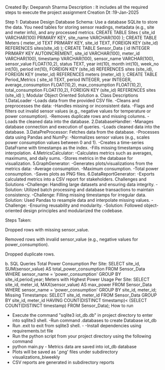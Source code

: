 

Created By: Deepansh Sharma
Description : It includes all the required steps to execute the  project assignment 
Creation Dt :19-Jan-2025 

Step 1: Database Design Database Schema: Use a database  SQLite  to store the data. You need tables for storing sensor
readings, metadata (e.g., site and meter info), and any processed
metrics. 
CREATE TABLE Sites ( site_id VARCHAR(100) PRIMARY KEY,
site_name VARCHAR(100) ); 
CREATE TABLE Meters ( meter_id TEXT PRIMARY
KEY, site_id TEXT, FOREIGN KEY (site_id) REFERENCES sites(site_id) );
CREATE TABLE Sensor_Data ( id INTEGER PRIMARY KEY AUTOINCREMENT, site_id
VARCHAR(100), meter_id VARCHAR(100), timestamp VARCHAR(100), sensor_name
VARCHAR(100), sensor_value FLOAT(10,2), status TEXT, year int(10), month
int(10), week_no int(10), period int(10), FOREIGN KEY (site_id)
REFERENCES sites (site_id), FOREIGN KEY (meter_id) REFERENCES meters
(meter_id) ); 
CREATE TABLE Period_Metrics ( site_id TEXT, period
INTEGER, year INTEGER, average_consumption FLOAT(10,2), max_consumption
FLOAT(10,2), total_consumption FLOAT(10,2), FOREIGN KEY (site_id)
REFERENCES sites (site_id) ); 
Modular Object Oriented Solution 
a. Class Descriptions 
1.DataLoader -Loads data from the provided CSV file.
 -Cleans and preprocesses the data: -Handles missing or inconsistent
  data. -Flags and filters out invalid sensor values (e.g., negative
  values for temperature or power consumption). -Removes duplicate rows
  and missing columns. -Loads the cleaned data into the database.
2.DatabaseHandler: 
   -Manages database connection and execution of
    queries. 
    -Loads cleaned data into the database. 
3.DataPreProcessor:
   Fetches data from the database. 
    -Processes data using Pandas and NumPy:
    -Normalizes sensor values (e.g., scales power consumption values between
0 and 1). 
    -Creates a time-series DataFrame with timestamps as the index.
    -Fills missing timestamps using interpolation. 4.MetricsCalculator:
    -Calculates metrics such as averages, maximums, and daily sums. -Stores
     metrics in the database for visualization.
5.GraphGenerator: -Generates
   plots/visualizations from the metrics data: 
      -Average consumption.
     -Maximum consumption.
     -Total power consumption. 
     -Saves plots as PNG files. 
6.DataReportGenerator: 
-Exports calculated metrics into a CSV
report for stakeholders. 
Challenges and Solutions 
 -Challenge: Handling large datasets and ensuring data integrity. 
 -Solution: Utilized batch processing and database transactions to maintain consistency.
 -Challenge: Filling missing timestamps for irregular data. 
 Solution: Used Pandas to resample data and interpolate missing values.
 -Challenge:
-Ensuring reusability and modularity. 
-Solution: Followed object-oriented design principles and modularized the codebase.

Steps Taken:

Dropped rows with missing sensor_value.

Removed rows with invalid sensor_value (e.g., negative values for
power_consumption).

Dropped duplicate rows.

b. SQL Queries Total Power Consumption Per Site: 
   SELECT site_id,
   SUM(sensor_value) AS total_power_consumption FROM Sensor_Data WHERE
   sensor_name = 'power_consumption' GROUP BY site_id,period,year;
Meters with Highest Power Usage Per Site: 
    SELECT site_id, meter_id,
    MAX(sensor_value) AS max_power FROM Sensor_Data WHERE sensor_name =
    'power_consumption' GROUP BY site_id, meter_id; 
Missing Timestamps:
   SELECT site_id, meter_id FROM Sensor_Data GROUP BY site_id, meter_id
   HAVING COUNT(DISTINCT timestamp)< (SELECT COUNT(DISTINCT timestamp)
    FROM Sensor_Data);
How to run
 - Execute the command "sqlite3 iot_db.db" in project directory to enter into sqllite3 shell.
-Run command .databases to create Database iot_db
- Run .exit to exit from sqlite3 shell.  -
-Install dependencies using requirements.txt file
- Run the python script from your project directory using the following command
- python main.py  - Metrics data are saved into iot_db database 
- Plots will be saved as \'.png\' files under subdirectory visualizations_biweekly
- CSV reports are generated in subdirectory reports
